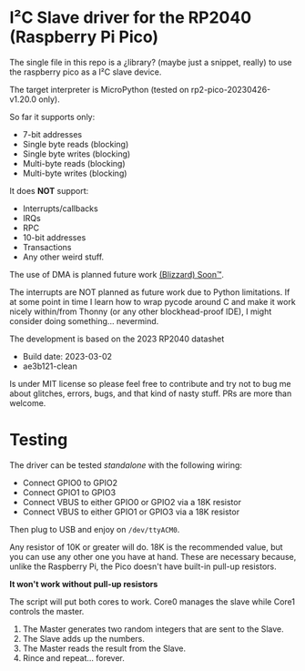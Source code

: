 # I²C Slave driver for the RP2040 (Raspberry Pi Pico)
The single file in this repo is a ¿library? (maybe just a snippet,
really) to use the raspberry pico as a I²C slave device.

The target interpreter is MicroPython (tested on rp2-pico-20230426-v1.20.0 only).

So far it supports only:
- 7-bit addresses
- Single byte reads (blocking)
- Single byte writes (blocking)
- Multi-byte reads (blocking)
- Multi-byte writes (blocking)

It does **NOT** support:
- Interrupts/callbacks
- IRQs
- RPC
- 10-bit addresses
- Transactions
- Any other weird stuff.

The use of DMA is planned future work [(Blizzard) Soon™](https://wowwiki-archive.fandom.com/wiki/Soon).

The interrupts are NOT planned as future work due to Python limitations.
If at some point in time I learn how to wrap pycode around C and make it work nicely within/from Thonny (or any other blockhead-proof IDE), I might consider doing something... nevermind.

The development is based on the 2023 RP2040 datashet
- Build date: 2023-03-02
- ae3b121-clean

Is under MIT license so please feel free to contribute and try not to bug me about glitches, errors, bugs, and that kind of nasty stuff. PRs are more than welcome.

# Testing
The driver can be tested *standalone* with the following wiring:
- Connect GPIO0 to GPIO2
- Connect GPIO1 to GPIO3
- Connect VBUS to either GPIO0 or GPIO2 via a 18K resistor
- Connect VBUS to either GPIO1 or GPIO3 via a 18K resistor

Then plug to USB and enjoy on `/dev/ttyACM0`.

Any resistor of 10K or greater will do.
18K is the recommended value, but you can use any other one you have at hand.
These are necessary because, unlike the Raspberry Pi, the Pico doesn't have built-in pull-up resistors.

**It won't work without pull-up resistors**

The script will put both cores to work.
Core0 manages the slave while Core1 controls the master.
1. The Master generates two random integers that are sent to the Slave.
2. The Slave adds up the numbers.
3. The Master reads the result from the Slave.
4. Rince and repeat... forever.
